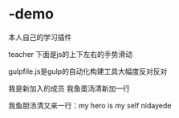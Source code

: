 # -demo

本人自己的学习插件

teacher 下面是js的上下左右的手势滑动

gulpfile.js是gulp的自动化构建工具大幅度反对反对



我是新加入的成员
我鱼蛋汤清新加一行

我鱼胆汤清又来一行：my hero is my self
nidayede 
